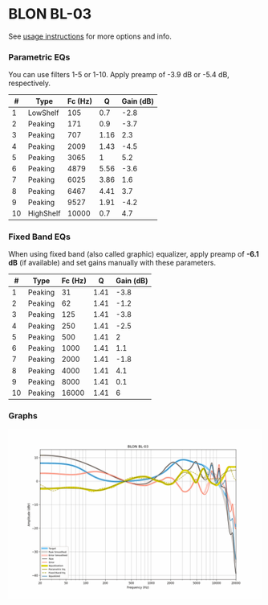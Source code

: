 # BLON BL-03
See [usage instructions](https://github.com/jaakkopasanen/AutoEq#usage) for more options and info.

### Parametric EQs
You can use filters 1-5 or 1-10. Apply preamp of -3.9 dB or -5.4 dB, respectively.

|   # | Type      |   Fc (Hz) |    Q |   Gain (dB) |
|-----|-----------|-----------|------|-------------|
|   1 | LowShelf  |       105 | 0.7  |        -2.8 |
|   2 | Peaking   |       171 | 0.9  |        -3.7 |
|   3 | Peaking   |       707 | 1.16 |         2.3 |
|   4 | Peaking   |      2009 | 1.43 |        -4.5 |
|   5 | Peaking   |      3065 | 1    |         5.2 |
|   6 | Peaking   |      4879 | 5.56 |        -3.6 |
|   7 | Peaking   |      6025 | 3.86 |         1.6 |
|   8 | Peaking   |      6467 | 4.41 |         3.7 |
|   9 | Peaking   |      9527 | 1.91 |        -4.2 |
|  10 | HighShelf |     10000 | 0.7  |         4.7 |

### Fixed Band EQs
When using fixed band (also called graphic) equalizer, apply preamp of **-6.1 dB** (if available) and set gains manually with these parameters.

|   # | Type    |   Fc (Hz) |    Q |   Gain (dB) |
|-----|---------|-----------|------|-------------|
|   1 | Peaking |        31 | 1.41 |        -3.8 |
|   2 | Peaking |        62 | 1.41 |        -1.2 |
|   3 | Peaking |       125 | 1.41 |        -3.8 |
|   4 | Peaking |       250 | 1.41 |        -2.5 |
|   5 | Peaking |       500 | 1.41 |         2   |
|   6 | Peaking |      1000 | 1.41 |         1.1 |
|   7 | Peaking |      2000 | 1.41 |        -1.8 |
|   8 | Peaking |      4000 | 1.41 |         4.1 |
|   9 | Peaking |      8000 | 1.41 |         0.1 |
|  10 | Peaking |     16000 | 1.41 |         6   |

### Graphs
![](./BLON%20BL-03.png)
